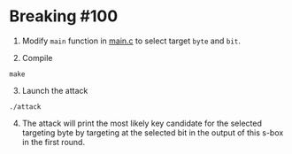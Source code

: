 # Breaking \#100

1. Modify `main` function in [main.c](main.c) to select target `byte` and `bit`.

2. Compile

  ```
  make
  ```

3. Launch the attack

  ```
  ./attack
  ```

4. The attack will print the most likely key candidate for the selected targeting byte by targeting at the selected bit in the output of this s-box in the first round.
